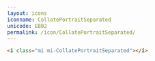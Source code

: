 ```yaml
---
layout: icons
iconname: CollatePortraitSeparated
unicode: EB02
permalink: /icon/CollatePortraitSeparated/
---
```


``` html
<i class="mi mi-CollatePortraitSeparated"></i>
```
